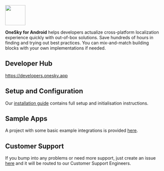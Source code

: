 <img src="https://github.com/onesky/onesky-for-web/blob/screenshots/screenshots/onesky-saas.png?raw=true" height="65" />

**OneSky for Android** helps developers actualize cross-platform localization experience quickly with out-of-box solutions. Save hundreds of hours in finding and trying out best practices. You can mix-and-match building blocks with your own implementations if needed.

## Developer Hub
https://developers.onesky.app

## Setup and Configuration
Our [installation guide](https://developers.onesky.app/docs/android-installation) contains full setup and initialisation instructions.

## Sample Apps
A project with some basic example integrations is provided [here](https://github.com/onesky/onesky-for-android/tree/master/examples/onesky-example).

## Customer Support
If you bump into any problems or need more support, just create an issue [here](https://github.com/onesky/onesky-for-android/issues) and it will be routed to our Customer Support Engineers.

